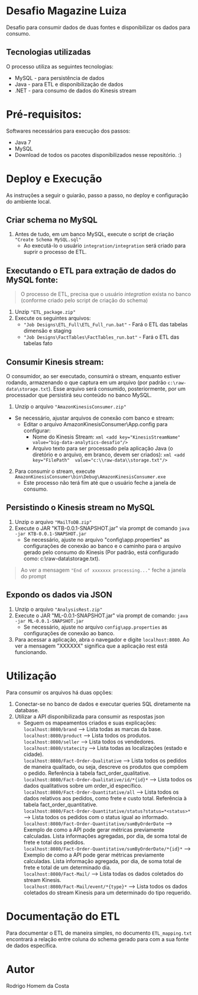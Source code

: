 # Desafio Magazine Luiza
Desafio para consumir dados de duas fontes e disponibilizar os dados para consumo.

## Tecnologias utilizadas
O processo utiliza as seguintes tecnologias:
* MySQL - para persistência de dados
* Java - para ETL e disponibilização de dados
* .NET - para consumo de dados do Kinesis stream

# Pré-requisitos:
Softwares necessários para execução dos passos:
* Java 7
* MySQL
* Download de todos os pacotes disponibilizados nesse repositório. :)

# Deploy e Execução
As instruções a seguir o guiarão, passo a passo, no deploy e configuração do ambiente local.

## Criar schema no MySQL
   1. Antes de tudo, em um banco MySQL, execute o script de criação `"Create Schema MySQL.sql"`
      * Ao executá-lo o usuário `integration/integration` será criado para suprir o processo de ETL.

## Executando o ETL para extração de dados do MySQL fonte:
> O processo de ETL, precisa que o usuário *integration* exista no banco (conforme criado pelo script de criação do schema)
   1. Unzip `"ETL_package.zip"`
   2. Execute os seguintes arquivos:
      * `"Job Designs\ETL_Full\ETL_Full_run.bat"` - Fará o ETL das tabelas dimensão e staging
      * `"Job Designs\FactTables\FactTables_run.bat"` - Fará o ETL das tabelas fato

## Consumir Kinesis stream:
O consumidor, ao ser executado, consumirá o stream, enquanto estiver rodando, armazenando o que captura em um arquivo (por padrão `c:\raw-data\storage.txt`). Esse arquivo será consumido, posteriormente, por um processador que persistirá seu conteúdo no banco MySQL.

   1. Unzip o arquivo ```"AmazonKinesisConsumer.zip"```
   * Se necessário, ajustar arquivos de conexão com banco e stream:
      * Editar o arquivo AmazonKinesisConsumer\App.config para configurar:
        * Nome do Kinesis Stream:
            ```xml <add key="KinesisStreamName" value="big-data-analytics-desafio"/>```
        * Arquivo texto para ser processado pela aplicação Java (o diretório e o arquivo, em branco, devem ser criados):
            ```xml <add key="FilePath"  value="c:\\raw-data\\storage.txt"/> ```
   2.  Para consumir o stream, execute ```AmazonKinesisConsumer\bin\Debug\AmazonKinesisConsumer.exe```
         * Este processo não terá fim até que o usuário feche a janela de consumo.

## Persistindo o Kinesis stream no MySQL
   1. Unzip o arquivo ```"MailToDB.zip"```
   2. Execute o JAR "KTB-0.0.1-SNAPSHOT.jar" via prompt de comando ```java -jar KTB-0.0.1-SNAPSHOT.jar```
      * Se necessário, ajuste no arquivo "config\app.properties" as configurações de conexão ao banco e o caminho para o arquivo gerado pelo consumo do Kinesis (Por padrão, está configurado como: c:\\raw-data\\storage.txt).
   > Ao ver a mensagem ```"End of xxxxxxx processing..."``` feche a janela do prompt

## Expondo os dados via JSON
   1. Unzip o arquivo ```"AnalysisRest.zip"```
   2. Execute o JAR "ML-0.0.1-SNAPSHOT.jar" via prompt de comando: ```java -jar ML-0.0.1-SNAPSHOT.jar```
      * Se necessário, ajuste no arquivo ```config\app.properties``` as configurações de conexão ao banco.
   3. Para acessar a aplicação, abra o navegador e digite ```localhost:8080```. Ao ver a mensagem "XXXXXX" significa que a aplicação rest está funcionando.

# Utilização
Para consumir os arquivos há duas opções:
   1. Conectar-se no banco de dados e executar queries SQL diretamente na database.
   2. Utilizar a API disponibilizada para consumir as respostas json
      * Seguem os mapeamentos  criados e suas explicações:</br>
      ```localhost:8080/brand``` -->  Lista todas as marcas da base.</br>
      ```localhost:8080/product``` -->  Lista todos os produtos.</br>
      ```localhost:8080/seller``` -->  Lista todos os vendedores.</br>
      ```localhost:8080/statecity``` -->  Lista todas as localizações (estado e cidade).</br>
      ```localhost:8080/Fact-Order-Qualitative``` -->  Lista todos os pedidos de maneira qualitado, ou seja, descreve os produtos que compõem o pedido. Referência à tabela fact_order_qualitative.</br>
      ```localhost:8080/Fact-Order-Qualitative/id/*{id}*``` -->  Lista todos os dados qualitativos sobre um order_id específico.</br>
      ```localhost:8080/Fact-Order-Quantitative/all``` -->  Lista todos os dados relativos aos pedidos, como frete e custo total. Referência à tabela fact_order_quantitative.</br>
      ```localhost:8080/Fact-Order-Quantitative/status?status=*<status>*``` -->  Lista todos os pedidos com o status igual ao informado.</br>
      ```localhost:8080/Fact-Order-Quantitative/sumByOrderDate``` -->  Exemplo de como a API pode gerar métricas previamente calculadas. Lista informações agregadas, por dia, de soma total de frete e total dos pedidos.</br>
      ```localhost:8080/Fact-Order-Quantitative/sumByOrderDate/*{id}*``` -->  Exemplo de como a API pode gerar métricas previamente calculadas. Lista informação agregada, por dia, de soma total de frete e total de um determinado dia.</br>
      ```localhost:8080/Fact-Mail/``` -->  Lista todas os dados coletados do stream Kinesis.</br>
      ```localhost:8080/Fact-Mail/event/*{type}*``` -->  Lista todos os dados coletados do stream Kinesis para um determinado do tipo requerido.</br>

# Documentação do ETL
Para documentar o ETL de maneira simples, no documento ```ETL_mapping.txt``` encontrará a relação entre coluna do schema gerado para com a sua fonte de dados específica.

# Autor
Rodrigo Homem da Costa
